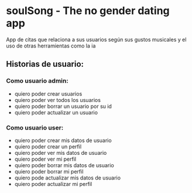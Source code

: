 # soulSong - The no gender dating app

App de citas que relaciona a sus usuarios según sus gustos musicales
y el uso de otras herramientas como la ia

## Historias de usuario:

### Como usuario admin:
- quiero poder crear usuarios
- quiero poder ver todos los usuarios
- quiero poder borrar un usuario por su id
- quiero poder actualizar un usuario

### Como usuario user:
- quiero poder crear mis datos de usuario
- quiero poder crear un perfil
- quiero poder ver mis datos de usuario
- quiero poder ver mi perfil
- quiero poder borrar mis datos de usuario
- quiero poder borrar mi perfil
- quiero pode actualizar mis datos de usuario
- quiero poder actualizar mi perfil
